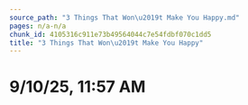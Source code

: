 ```yaml
---
source_path: "3 Things That Won\u2019t Make You Happy.md"
pages: n/a-n/a
chunk_id: 4105316c911e73b49564044c7e54fdbf070c1dd5
title: "3 Things That Won\u2019t Make You Happy"
---
```

# 9/10/25, 11:57 AM
